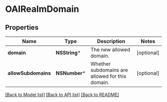 # OAIRealmDomain

## Properties
Name | Type | Description | Notes
------------ | ------------- | ------------- | -------------
**domain** | **NSString*** | The new allowed domain.  | [optional] 
**allowSubdomains** | **NSNumber*** | Whether subdomains are allowed for this domain.  | [optional] 

[[Back to Model list]](../README.md#documentation-for-models) [[Back to API list]](../README.md#documentation-for-api-endpoints) [[Back to README]](../README.md)


